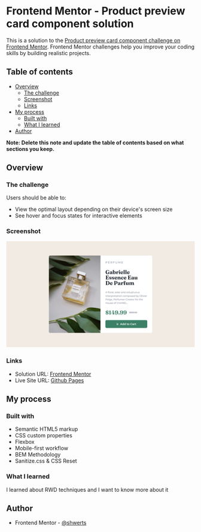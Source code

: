 # Frontend Mentor - Product preview card component solution

This is a solution to the [Product preview card component challenge on Frontend Mentor](https://www.frontendmentor.io/challenges/product-preview-card-component-GO7UmttRfa). Frontend Mentor challenges help you improve your coding skills by building realistic projects. 

## Table of contents

- [Overview](#overview)
  - [The challenge](#the-challenge)
  - [Screenshot](#screenshot)
  - [Links](#links)
- [My process](#my-process)
  - [Built with](#built-with)
  - [What I learned](#what-i-learned)
- [Author](#author)

**Note: Delete this note and update the table of contents based on what sections you keep.**

## Overview

### The challenge

Users should be able to:

- View the optimal layout depending on their device's screen size
- See hover and focus states for interactive elements

### Screenshot

![](./screenshot.png)

### Links

- Solution URL: [Frontend Mentor](https://www.frontendmentor.io/solutions/responsive-product-card-basic-bem-and-sanitizecss-and-css-reset-dOgI_PcB3-)
- Live Site URL: [Github Pages](https://shwerts.github.io/product-preview-card-component/)

## My process

### Built with

- Semantic HTML5 markup
- CSS custom properties
- Flexbox
- Mobile-first workflow
- BEM Methodology
- Sanitize.css & CSS Reset

### What I learned

I learned about RWD techniques and I want to know more about it

## Author

- Frontend Mentor - [@shwerts](https://www.frontendmentor.io/profile/shwerts)
